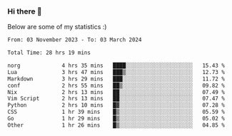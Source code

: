 ### Hi there 👋
Below are some of my statistics :)

<!--START_SECTION:waka-->

```txt
From: 03 November 2023 - To: 03 March 2024

Total Time: 28 hrs 19 mins

norg             4 hrs 35 mins   ████░░░░░░░░░░░░░░░░░░░░░   15.43 %
Lua              3 hrs 47 mins   ███▒░░░░░░░░░░░░░░░░░░░░░   12.73 %
Markdown         3 hrs 29 mins   ███░░░░░░░░░░░░░░░░░░░░░░   11.72 %
conf             2 hrs 55 mins   ██▒░░░░░░░░░░░░░░░░░░░░░░   09.82 %
Nix              2 hrs 13 mins   ██░░░░░░░░░░░░░░░░░░░░░░░   07.49 %
Vim Script       2 hrs 13 mins   ██░░░░░░░░░░░░░░░░░░░░░░░   07.47 %
Python           2 hrs 10 mins   █▓░░░░░░░░░░░░░░░░░░░░░░░   07.28 %
CSS              1 hr 39 mins    █▒░░░░░░░░░░░░░░░░░░░░░░░   05.59 %
Go               1 hr 29 mins    █▒░░░░░░░░░░░░░░░░░░░░░░░   05.02 %
Other            1 hr 26 mins    █▒░░░░░░░░░░░░░░░░░░░░░░░   04.85 %
```

<!--END_SECTION:waka-->

<!--
**KlapenHz/KlapenHz** is a ✨ _special_ ✨ repository because its `README.md` (this file) appears on your GitHub profile.

Here are some ideas to get you started:

- 🔭 I’m currently working on ...
- 🌱 I’m currently learning ...
- 👯 I’m looking to collaborate on ...
- 🤔 I’m looking for help with ...
- 💬 Ask me about ...
- 📫 How to reach me: ...
- 😄 Pronouns: ...
- ⚡ Fun fact: ...
-->
